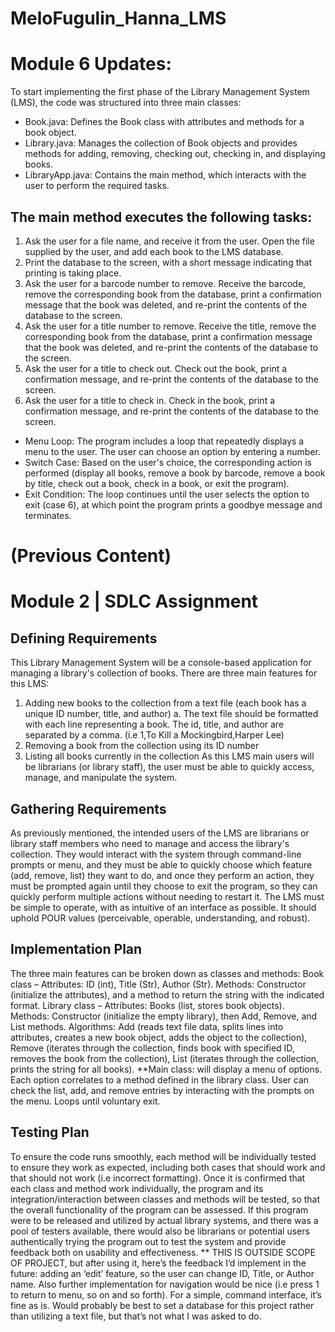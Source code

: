 # MeloFugulin_Hanna_LMS

# Module 6 Updates: 

To start implementing the first phase of the Library Management System (LMS), the code was structured into three main classes:

- Book.java: Defines the Book class with attributes and methods for a book object.
- Library.java: Manages the collection of Book objects and provides methods for adding, removing, checking out, checking in, and displaying books.
- LibraryApp.java: Contains the main method, which interacts with the user to perform the required tasks.

## The main method executes the following tasks: 

1. Ask the user for a file name, and receive it from the user.  Open the file supplied by the user, and add each book to the LMS database.
2. Print the database to the screen, with a short message indicating that printing is taking place.
3. Ask the user for a barcode number to remove.  Receive the barcode, remove the corresponding book from the database, print a confirmation message that the book was deleted, and re-print the contents of the database to the screen.
4. Ask the user for a title number to remove.  Receive the title, remove the corresponding book from the database, print a confirmation message that the book was deleted, and re-print the contents of the database to the screen.
5. Ask the user for a title to check out. Check out the book, print a confirmation message, and re-print the contents of the database to the screen.
6. Ask the user for a title to check in. Check in the book, print a confirmation message, and re-print the contents of the database to the screen.

 - Menu Loop: The program includes a loop that repeatedly displays a menu to the user. The user can choose an option by entering a number.
 - Switch Case: Based on the user's choice, the corresponding action is performed (display all books, remove a book by barcode, remove a book by title, check out a book, check in a book, or exit the program).
 - Exit Condition: The loop continues until the user selects the option to exit (case 6), at which point the program prints a goodbye message and terminates.


# (Previous Content) 
# Module 2 | SDLC Assignment 

## Defining Requirements
This Library Management System will be a console-based application for managing a library's collection of books. There are three main features for this LMS: 
1.	Adding new books to the collection from a text file (each book has a unique ID number, title, and author)
a.	The text file should be formatted with each line representing a book. The id, title, and author are separated by a comma. (i.e 1,To Kill a Mockingbird,Harper Lee)
2.	Removing a book from the collection using its ID number
3.	Listing all books currently in the collection
As this LMS main users will be librarians (or library staff), the user must be able to quickly access, manage, and manipulate the system. 


## Gathering Requirements
As previously mentioned, the intended users of the LMS are librarians or library staff members who need to manage and access the library's collection. 
They would interact with the system through command-line prompts or menu, and they must be able to quickly choose which feature (add, remove, list) they want to do, and once they perform an action, they must be prompted again until they choose to exit the program, so they can quickly perform multiple actions without needing to restart it.
The LMS must be simple to operate, with as intuitive of an interface as possible. It should uphold POUR values (perceivable, operable, understanding, and robust).

## Implementation Plan
The three main features can be broken down as classes and methods:
Book class – Attributes: ID (int), Title (Str), Author (Str). Methods: Constructor (initialize the attributes), and a method to return the string with the indicated format.
Library class – Attributes: Books (list, stores book objects). Methods: Constructor (initialize the empty library), then Add, Remove, and List methods.
Algorithms: Add (reads text file data, splits lines into attributes, creates a new book object, adds the object to the collection), Remove (iterates through the collection, finds book with specified ID, removes the book from the collection), List (iterates through the collection, prints the string for all books).
**Main class: will display a menu of options. Each option correlates to a method defined in the library class. User can check the list, add, and remove entries by interacting with the prompts on the menu. Loops until voluntary exit.

## Testing Plan
To ensure the code runs smoothly, each method will be individually tested to ensure they work as expected, including both cases that should work and that should not work (i.e incorrect formatting). 
Once it is confirmed that each class and method work individually, the program and its integration/interaction between classes and methods will be tested, so that the overall functionality of the program can be assessed.
If this program were to be released and utilized by actual library systems, and there was a pool of testers available, there would also be librarians or potential users authentically trying the program out to test the system and provide feedback both on usability and effectiveness.
** THIS IS OUTSIDE SCOPE OF PROJECT, but after using it, here’s the feedback I’d implement in the future: adding an ‘edit’ feature, so the user can change ID, Title, or Author name. Also further implementation for navigation would be nice (i.e press 1 to return to menu, so on and so forth). For a simple, command interface, it’s fine as is. Would probably be best to set a database for this project rather than utilizing a text file, but that’s not what I was asked to do.
